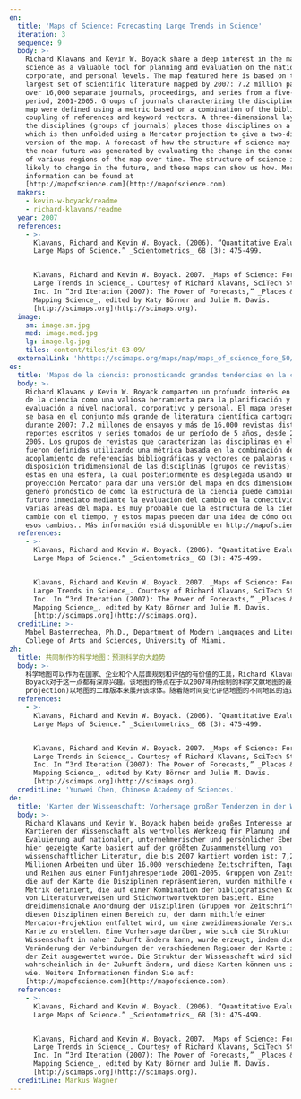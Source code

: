 ```yaml
---
en:
  title: 'Maps of Science: Forecasting Large Trends in Science'
  iteration: 3
  sequence: 9
  body: >-
    Richard Klavans and Kevin W. Boyack share a deep interest in the mapping of
    science as a valuable tool for planning and evaluation on the national,
    corporate, and personal levels. The map featured here is based on the
    largest set of scientific literature mapped by 2007: 7.2 million papers and
    over 16,000 separate journals, proceedings, and series from a five-year
    period, 2001-2005. Groups of journals characterizing the disciplines on the
    map were defined using a metric based on a combination of the bibliographic
    coupling of references and keyword vectors. A three-dimensional layout of
    the disciplines (groups of journals) places those disciplines on a sphere,
    which is then unfolded using a Mercator projection to give a two-dimensional
    version of the map. A forecast of how the structure of science may change in
    the near future was generated by evaluating the change in the connectedness
    of various regions of the map over time. The structure of science is very
    likely to change in the future, and these maps can show us how. More
    information can be found at
    [http://mapofscience.com](http://mapofscience.com).
  makers:
    - kevin-w-boyack/readme
    - richard-klavans/readme
  year: 2007
  references:
    - >-
      Klavans, Richard and Kevin W. Boyack. (2006). “Quantitative Evaluation of
      Large Maps of Science.” _Scientometrics_ 68 (3): 475-499.


      Klavans, Richard and Kevin W. Boyack. 2007. _Maps of Science: Forecasting
      Large Trends in Science_. Courtesy of Richard Klavans, SciTech Strategies,
      Inc. In “3rd Iteration (2007): The Power of Forecasts,” _Places & Spaces:
      Mapping Science_, edited by Katy Börner and Julie M. Davis.
      [http://scimaps.org](http://scimaps.org).
  image:
    sm: image.sm.jpg
    med: image.med.jpg
    lg: image.lg.jpg
    tiles: content/tiles/it-03-09/
  externalLink: 'hhttps://scimaps.org/maps/map/maps_of_science_fore_50/detail'
es:
  title: 'Mapas de la ciencia: pronosticando grandes tendencias en la ciencia'
  body: >-
    Richard Klavans y Kevin W. Boyack comparten un profundo interés en el mapeo
    de la ciencia como una valiosa herramienta para la planificación y
    evaluación a nivel nacional, corporativo y personal. El mapa presentado aquí
    se basa en el conjunto más grande de literatura científica cartografiado
    durante 2007: 7.2 millones de ensayos y más de 16,000 revistas distintas,
    reportes escritos y series tomados de un período de 5 años, desde 2001 a
    2005. Los grupos de revistas que caracterizan las disciplinas en el mapa
    fueron definidas utilizando una métrica basada en la combinación del
    acoplamiento de referencias bibliográficas y vectores de palabras clave. Una
    disposición tridimensional de las disciplinas (grupos de revistas) ubica a
    estas en una esfera, la cual posteriormente es desplegada usando una
    proyección Mercator para dar una versión del mapa en dos dimensiones. Se
    generó pronóstico de cómo la estructura de la ciencia puede cambiar en el
    futuro inmediato mediante la evaluación del cambio en la conectividad entre
    varias áreas del mapa. Es muy probable que la estructura de la ciencia
    cambie con el tiempo, y estos mapas pueden dar una idea de cómo ocurrirán
    esos cambios.. Más información está disponible en http://mapofscience.com.
  references:
    - >-
      Klavans, Richard and Kevin W. Boyack. (2006). “Quantitative Evaluation of
      Large Maps of Science.” _Scientometrics_ 68 (3): 475-499.


      Klavans, Richard and Kevin W. Boyack. 2007. _Maps of Science: Forecasting
      Large Trends in Science_. Courtesy of Richard Klavans, SciTech Strategies,
      Inc. In “3rd Iteration (2007): The Power of Forecasts,” _Places & Spaces:
      Mapping Science_, edited by Katy Börner and Julie M. Davis.
      [http://scimaps.org](http://scimaps.org).
  creditLine: >-
    Mabel Basterrechea, Ph.D., Department of Modern Languages and Literatures,
    College of Arts and Sciences, University of Miami.
zh:
  title: 共同制作的科学地图：预测科学的大趋势
  body: >-
    科学地图可以作为在国家、企业和个人层面规划和评估的有价值的工具，Richard Klavans 和Kevin W.
    Boyack对于这一点都有深厚兴趣。该地图的特点在于以2007年所绘制的科学文献地图的最大集合为基础：标示了720万论文和超过1万6千个单独期刊、会议记录、以及为期5年（2001-2005）的数据集合。基于参考文献和关键词向量的文献耦合组合，该图谱使用一个衡量标准来定义地图上具有学科特征的期刊群体。学科（期刊群体）的三维布局将这些学科映射到一个球体上，利用墨卡托投影法(Mercator
    projection)以地图的二维版本来展开该球体。随着随时间变化评估地图的不同地区的连通性变化来对不久的未来科学结构可能变化进行预测。科学的结构很有可能在将来有所变化，且这些地图可以向我们展示它是如何变化的。更多的信息可以访问http://mapofscience.com。
  references:
    - >-
      Klavans, Richard and Kevin W. Boyack. (2006). “Quantitative Evaluation of
      Large Maps of Science.” _Scientometrics_ 68 (3): 475-499.


      Klavans, Richard and Kevin W. Boyack. 2007. _Maps of Science: Forecasting
      Large Trends in Science_. Courtesy of Richard Klavans, SciTech Strategies,
      Inc. In “3rd Iteration (2007): The Power of Forecasts,” _Places & Spaces:
      Mapping Science_, edited by Katy Börner and Julie M. Davis.
      [http://scimaps.org](http://scimaps.org).
  creditLine: 'Yunwei Chen, Chinese Academy of Sciences.'
de:
  title: 'Karten der Wissenschaft: Vorhersage großer Tendenzen in der Wissenschaft '
  body: >-
    Richard Klavans und Kevin W. Boyack haben beide großes Interesse am
    Kartieren der Wissenschaft als wertvolles Werkzeug für Planung und
    Evaluierung auf nationaler, unternehmerischer und persönlicher Ebene. Die
    hier gezeigte Karte basiert auf der größten Zusammenstellung von
    wissenschaftlicher Literatur, die bis 2007 kartiert worden ist: 7,2
    Millionen Arbeiten und über 16.000 verschiedene Zeitschriften, Tagungsbände
    und Reihen aus einer Fünfjahresperiode 2001-2005. Gruppen von Zeitschriften,
    die auf der Karte die Disziplinen repräsentieren, wurden mithilfe einer
    Metrik definiert, die auf einer Kombination der bibliografischen Kopplung
    von Literaturverweisen und Stichwortwortvektoren basiert. Eine
    dreidimensionale Anordnung der Disziplinen (Gruppen von Zeitschriften) weist
    diesen Disziplinen einen Bereich zu, der dann mithilfe einer
    Mercator-Projektion entfaltet wird, um eine zweidimensionale Version der
    Karte zu erstellen. Eine Vorhersage darüber, wie sich die Struktur der
    Wissenschaft in naher Zukunft ändern kann, wurde erzeugt, indem die
    Veränderung der Verbindungen der verschiedenen Regionen der Karte im Laufe
    der Zeit ausgewertet wurde. Die Struktur der Wissenschaft wird sich sehr
    wahrscheinlich in der Zukunft ändern, und diese Karten können uns zeigen,
    wie. Weitere Informationen finden Sie auf:
    [http://mapofscience.com](http://mapofscience.com).
  references:
    - >-
      Klavans, Richard and Kevin W. Boyack. (2006). “Quantitative Evaluation of
      Large Maps of Science.” _Scientometrics_ 68 (3): 475-499.


      Klavans, Richard and Kevin W. Boyack. 2007. _Maps of Science: Forecasting
      Large Trends in Science_. Courtesy of Richard Klavans, SciTech Strategies,
      Inc. In “3rd Iteration (2007): The Power of Forecasts,” _Places & Spaces:
      Mapping Science_, edited by Katy Börner and Julie M. Davis.
      [http://scimaps.org](http://scimaps.org).
  creditLine: Markus Wagner
---
```

